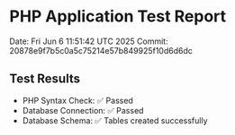 # PHP Application Test Report
Date: Fri Jun  6 11:51:42 UTC 2025
Commit: 20878e9f7b5c0a5c75214e57b849925f10d6d6dc

## Test Results
- PHP Syntax Check: ✅ Passed
- Database Connection: ✅ Passed
- Database Schema: ✅ Tables created successfully
